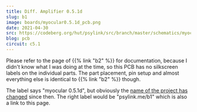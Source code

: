 ```yaml
---
title: Diff. Amplifier 0.5.1d
slug: b1
image: boards/myocular0.5.1d_pcb.png
date: 2021-04-30
src: https://codeberg.org/hut/psylink/src/branch/master/schematics/myocular0.5.1d.kicad_pcb
blog: pcb
circuit: c5.1
---
```


Please refer to the page of {{% link "b2" %}} for documentation, because I
didn't know what I was doing  at the time, so this PCB has no silkscreen
labels on the individual parts.  The part placement, pin setup and
almost everything else is identical to {{% link "b2" %}} though.

The label says "myocular 0.5.1d", but obviously the [name of the project has
changed](/devlog/new-name) since then.  The right label would be
"psylink.me/b1" which is also a link to this page.
